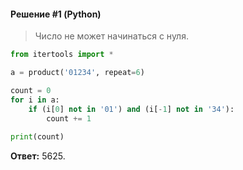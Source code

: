 #### Решение #1 (Python)
> Число не может начинаться с нуля.
```python
from itertools import *

a = product('01234', repeat=6)

count = 0
for i in a:
	if (i[0] not in '01') and (i[-1] not in '34'):
		count += 1
	
print(count)
```
**Ответ:** 5625.
